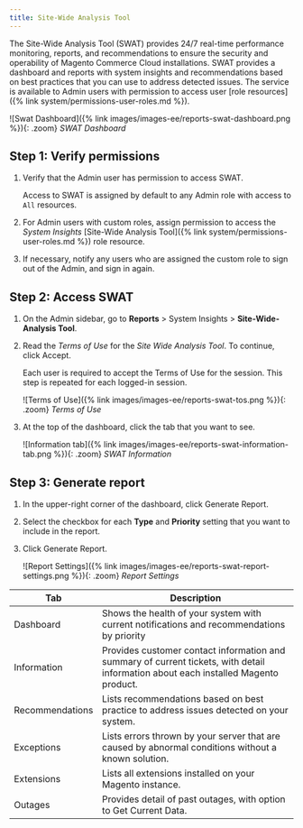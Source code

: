 ```yaml
---
title: Site-Wide Analysis Tool
---
```


The Site-Wide Analysis Tool (SWAT) provides 24/7 real-time performance monitoring, reports, and recommendations to ensure the security and operability of Magento Commerce Cloud installations. SWAT provides a dashboard and reports with system insights and recommendations based on best practices that you can use to address detected issues. The service is available to Admin users with permission to access user [role resources]({% link system/permissions-user-roles.md %}).

![Swat Dashboard]({% link images/images-ee/reports-swat-dashboard.png %}){: .zoom}
_SWAT Dashboard_

## Step 1: Verify permissions

1. Verify that the Admin user has permission to access SWAT.

   Access to SWAT is assigned by default to any Admin role with access to `All` resources.

1. For Admin users with custom roles, assign permission to access the _System Insights_ [Site-Wide Analysis Tool]({% link system/permissions-user-roles.md %}) role resource.

1. If necessary, notify any users who are assigned the custom role to sign out of the Admin, and sign in again.

## Step 2: Access SWAT

1. On the Admin sidebar, go to **Reports** > System Insights > **Site-Wide-Analysis Tool**.

1. Read the _Terms of Use_ for the _Site Wide Analysis Tool_.  To continue, click <span class="btn">Accept</span>.

   Each user is required to accept the Terms of Use for the session. This step is repeated for each logged-in session.

   ![Terms of Use]({% link images/images-ee/reports-swat-tos.png %}){: .zoom}
   _Terms of Use_

1. At the top of the dashboard, click the tab that you want to see.

   ![Information tab]({% link images/images-ee/reports-swat-information-tab.png %}){: .zoom}
   _SWAT Information_

## Step 3: Generate report

1. In the upper-right corner of the dashboard, click <span class="btn">Generate Report</span>.

1. Select the checkbox for each **Type** and **Priority** setting that you want to include in the report.

1. Click <span class="btn">Generate Report</span>.

   ![Report Settings]({% link images/images-ee/reports-swat-report-settings.png %}){: .zoom}
   _Report Settings_

|Tab|Description|
|--- |--- |
|Dashboard|Shows the health of your system with current notifications and recommendations by priority|
|Information|Provides customer contact information and summary of current tickets, with detail information about each installed Magento product.|
|Recommendations|Lists recommendations based on best practice to address issues detected on your system.|
|Exceptions|Lists errors thrown by your server that are caused by abnormal conditions without a known solution.|
|Extensions|Lists all extensions installed on your Magento instance.|
|Outages|Provides detail of past outages, with option to Get Current Data.|
